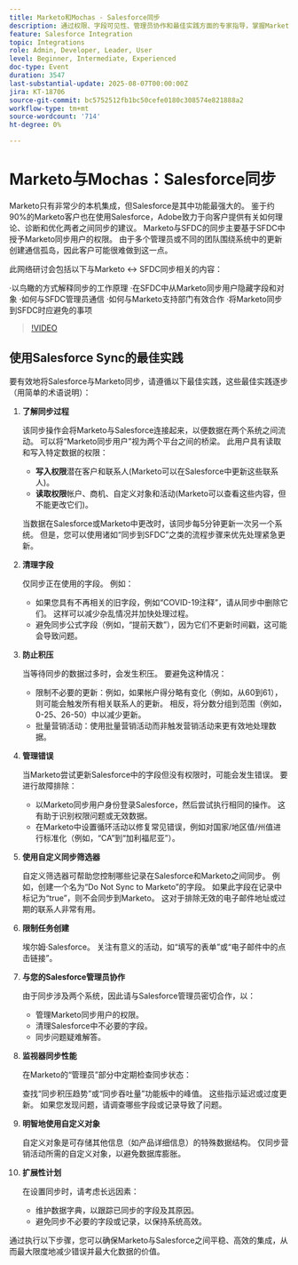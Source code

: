```yaml
---
title: Marketo和Mochas - Salesforce同步
description: 通过权限、字段可见性、管理员协作和最佳实践方面的专家指导，掌握Marketo-Salesforce同步，以确保流畅、优化的集成。
feature: Salesforce Integration
topic: Integrations
role: Admin, Developer, Leader, User
level: Beginner, Intermediate, Experienced
doc-type: Event
duration: 3547
last-substantial-update: 2025-08-07T00:00:00Z
jira: KT-18706
source-git-commit: bc5752512fb1bc50cefe0180c308574e821888a2
workflow-type: tm+mt
source-wordcount: '714'
ht-degree: 0%

---
```



# Marketo与Mochas：Salesforce同步

Marketo只有非常少的本机集成，但Salesforce是其中功能最强大的。 鉴于约90%的Marketo客户也在使用Salesforce，Adobe致力于向客户提供有关如何理论、诊断和优化两者之间同步的建议。 Marketo与SFDC的同步主要基于SFDC中授予Marketo同步用户的权限。 由于多个管理员或不同的团队围绕系统中的更新创建通信孤岛，因此客户可能很难做到这一点。

此网络研讨会包括以下与Marketo &lt;-> SFDC同步相关的内容：

·以鸟瞰的方式解释同步的工作原理
·在SFDC中从Marketo同步用户隐藏字段和对象
·如何与SFDC管理员通信
·如何与Marketo支持部门有效合作
·将Marketo同步到SFDC时应避免的事项

>[!VIDEO](https://video.tv.adobe.com/v/3470624/?learn=on&enablevpops)

## 使用Salesforce Sync的最佳实践

要有效地将Salesforce与Marketo同步，请遵循以下最佳实践，这些最佳实践逐步（用简单的术语说明）：

1. **了解同步过程**

   该同步操作会将Marketo与Salesforce连接起来，以便数据在两个系统之间流动。 可以将“Marketo同步用户”视为两个平台之间的桥梁。 此用户具有读取和写入特定数据的权限：

   * **写入权限**&#x200B;潜在客户和联系人(Marketo可以在Salesforce中更新这些联系人)。
   * **读取权限**&#x200B;帐户、商机、自定义对象和活动(Marketo可以查看这些内容，但不能更改它们)。

   当数据在Salesforce或Marketo中更改时，该同步每5分钟更新一次另一个系统。 但是，您可以使用诸如“同步到SFDC”之类的流程步骤来优先处理紧急更新。

1. **清理字段**

   仅同步正在使用的字段。 例如：

   * 如果您具有不再相关的旧字段，例如“COVID-19注释”，请从同步中删除它们。 这样可以减少杂乱情况并加快处理过程。
   * 避免同步公式字段（例如，“提前天数”），因为它们不更新时间戳，这可能会导致问题。

1. **防止积压**

   当等待同步的数据过多时，会发生积压。 要避免这种情况：

   * 限制不必要的更新：例如，如果帐户得分略有变化（例如，从60到61），则可能会触发所有相关联系人的更新。 相反，将分数分组到范围（例如，0-25、26-50）中以减少更新。
   * 批量营销活动：使用批量营销活动而非触发营销活动来更有效地处理数据。

1. **管理错误**

   当Marketo尝试更新Salesforce中的字段但没有权限时，可能会发生错误。 要进行故障排除：

   * 以Marketo同步用户身份登录Salesforce，然后尝试执行相同的操作。 这有助于识别权限问题或无效数据。
   * 在Marketo中设置循环活动以修复常见错误，例如对国家/地区值/州值进行标准化（例如，“CA”到“加利福尼亚”）。

1. **使用自定义同步筛选器**

   自定义筛选器可帮助您控制哪些记录在Salesforce和Marketo之间同步。 例如，创建一个名为“Do Not Sync to Marketo”的字段。 如果此字段在记录中标记为“true”，则不会同步到Marketo。 这对于排除无效的电子邮件地址或过期的联系人非常有用。

1. **限制任务创建**

   埃尔姆·Salesforce。 关注有意义的活动，如“填写的表单”或“电子邮件中的点击链接”。

1. **与您的Salesforce管理员协作**

   由于同步涉及两个系统，因此请与Salesforce管理员密切合作，以：

   * 管理Marketo同步用户的权限。
   * 清理Salesforce中不必要的字段。
   * 同步问题疑难解答。

1. **监视器同步性能**

   在Marketo的“管理员”部分中定期检查同步状态：

   查找“同步积压趋势”或“同步吞吐量”功能板中的峰值。 这些指示延迟或过度更新。
如果您发现问题，请调查哪些字段或记录导致了问题。

1. **明智地使用自定义对象**

   自定义对象是可存储其他信息（如产品详细信息）的特殊数据结构。 仅同步营销活动所需的自定义对象，以避免数据库膨胀。

1. **扩展性计划**

   在设置同步时，请考虑长远因素：

   * 维护数据字典，以跟踪已同步的字段及其原因。
   * 避免同步不必要的字段或记录，以保持系统高效。

通过执行以下步骤，您可以确保Marketo与Salesforce之间平稳、高效的集成，从而最大限度地减少错误并最大化数据的价值。
